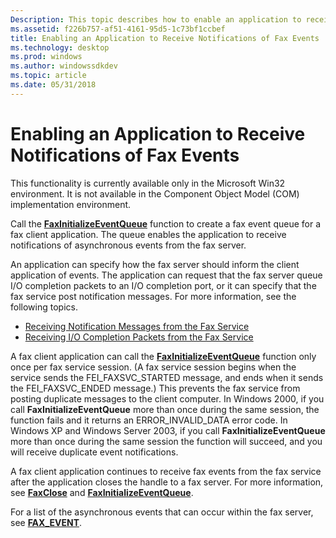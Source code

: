 ```yaml
---
Description: This topic describes how to enable an application to receive notifications of fax events in the Microsoft Win32 environment.
ms.assetid: f226b757-af51-4161-95d5-1c73bf1ccbef
title: Enabling an Application to Receive Notifications of Fax Events
ms.technology: desktop
ms.prod: windows
ms.author: windowssdkdev
ms.topic: article
ms.date: 05/31/2018
---
```


# Enabling an Application to Receive Notifications of Fax Events

This functionality is currently available only in the Microsoft Win32 environment. It is not available in the Component Object Model (COM) implementation environment.

Call the [**FaxInitializeEventQueue**](/previous-versions/windows/desktop/api/Winfax/nc-winfax-pfaxinitializeeventqueue) function to create a fax event queue for a fax client application. The queue enables the application to receive notifications of asynchronous events from the fax server.

An application can specify how the fax server should inform the client application of events. The application can request that the fax server queue I/O completion packets to an I/O completion port, or it can specify that the fax service post notification messages. For more information, see the following topics.

-   [Receiving Notification Messages from the Fax Service](-mfax-receiving-notification-messages-from-the-fax-service.md)
-   [Receiving I/O Completion Packets from the Fax Service](-mfax-receiving-i-o-completion-packets-from-the-fax-service.md)

A fax client application can call the [**FaxInitializeEventQueue**](/previous-versions/windows/desktop/api/Winfax/nc-winfax-pfaxinitializeeventqueue) function only once per fax service session. (A fax service session begins when the service sends the FEI\_FAXSVC\_STARTED message, and ends when it sends the FEI\_FAXSVC\_ENDED message.) This prevents the fax service from posting duplicate messages to the client computer. In Windows 2000, if you call **FaxInitializeEventQueue** more than once during the same session, the function fails and it returns an ERROR\_INVALID\_DATA error code. In Windows XP and Windows Server 2003, if you call **FaxInitializeEventQueue** more than once during the same session the function will succeed, and you will receive duplicate event notifications.

A fax client application continues to receive fax events from the fax service after the application closes the handle to a fax server. For more information, see [**FaxClose**](/previous-versions/windows/desktop/api/Winfax/nc-winfax-pfaxclose) and [**FaxInitializeEventQueue**](/previous-versions/windows/desktop/api/Winfax/nc-winfax-pfaxinitializeeventqueue).

For a list of the asynchronous events that can occur within the fax server, see [**FAX\_EVENT**](/previous-versions/windows/desktop/api/Winfax/ns-winfax-_fax_eventa).

 

 



